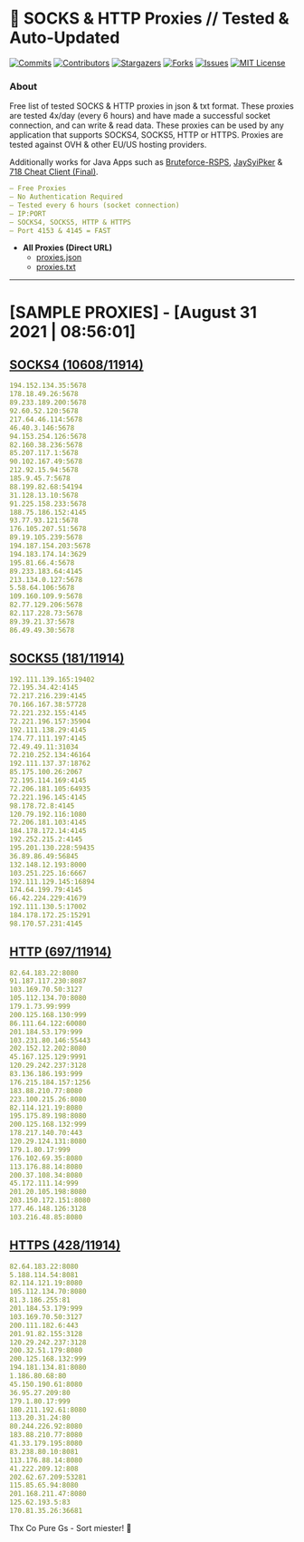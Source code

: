 <!-- MARKDOWN LINKS & IMAGES -->
<!-- https://www.markdownguide.org/basic-syntax/#reference-style-links -->
[contributors-shield]: https://img.shields.io/github/contributors/KaiBurton/free-proxies-autoupdated?style=for-the-badge
[contributors-url]: https://github.com/KaiBurton/free-proxies-autoupdated/graphs/contributors
[forks-shield]: https://img.shields.io/github/forks/KaiBurton/free-proxies-autoupdated?style=for-the-badge
[forks-url]: https://github.com/KaiBurton/free-proxies-autoupdated/network/members
[stars-shield]: https://img.shields.io/github/stars/KaiBurton/free-proxies-autoupdated?style=for-the-badge
[stars-url]: https://github.com/KaiBurton/free-proxies-autoupdated/stargazers
[issues-shield]: https://img.shields.io/github/issues/KaiBurton/free-proxies-autoupdated?style=for-the-badge
[issues-url]: https://github.com/KaiBurton/free-proxies-autoupdated/issues
[license-shield]: https://img.shields.io/github/license/KaiBurton/free-proxies-autoupdated?style=for-the-badge
[license-url]: https://github.com/KaiBurton/free-proxies-autoupdated/blob/main/LICENSE
[commit-shield]: https://img.shields.io/github/last-commit/KaiBurton/free-proxies-autoupdated?style=for-the-badge
[commit-url]: https://github.com/KaiBurton/free-proxies-autoupdated/commits/main

# 🎁 SOCKS & HTTP Proxies // Tested & Auto-Updated

[![Commits][commit-shield]][commit-url]
[![Contributors][contributors-shield]][contributors-url]
[![Stargazers][stars-shield]][stars-url]
[![Forks][forks-shield]][forks-url]
[![Issues][issues-shield]][issues-url]
[![MIT License][license-shield]][license-url]

### About
Free list of tested SOCKS & HTTP proxies in json & txt format. These proxies are tested 4x/day (every 6 hours) and have made a successful socket connection, and can write & read data. These proxies can be used by any application that supports SOCKS4, SOCKS5, HTTP or HTTPS. Proxies are tested against OVH & other EU/US hosting providers.

Additionally works for Java Apps such as [Bruteforce-RSPS](https://github.com/KaiBurton/Bruteforce-RSPS), [JaySyiPker](https://github.com/JayArrowz/JaySyiPker) & [718 Cheat Client (Final)](https://github.com/KaiBurton/718-Cheat-Client-Final). 

```yaml
— Free Proxies
— No Authentication Required
— Tested every 6 hours (socket connection)
— IP:PORT
— SOCKS4, SOCKS5, HTTP & HTTPS
— Port 4153 & 4145 = FAST
```

- **All Proxies (Direct URL)**
  - [proxies.json](https://raw.githubusercontent.com/KaiBurton/free-proxies-autoupdated/main/proxies.json)
  - [proxies.txt](https://raw.githubusercontent.com/KaiBurton/free-proxies-autoupdated/main/proxies.txt)

---

# [SAMPLE PROXIES] - [August 31 2021 | 08:56:01]

## [SOCKS4 (10608/11914)](https://raw.githubusercontent.com/KaiBurton/free-proxies-autoupdated/main/proxies-socks4.txt)
```yaml
194.152.134.35:5678
178.18.49.26:5678
89.233.189.200:5678
92.60.52.120:5678
217.64.46.114:5678
46.40.3.146:5678
94.153.254.126:5678
82.160.38.236:5678
85.207.117.1:5678
90.102.167.49:5678
212.92.15.94:5678
185.9.45.7:5678
88.199.82.68:54194
31.128.13.10:5678
91.225.158.233:5678
188.75.186.152:4145
93.77.93.121:5678
176.105.207.51:5678
89.19.105.239:5678
194.187.154.203:5678
194.183.174.14:3629
195.81.66.4:5678
89.233.183.64:4145
213.134.0.127:5678
5.58.64.106:5678
109.160.109.9:5678
82.77.129.206:5678
82.117.228.73:5678
89.39.21.37:5678
86.49.49.30:5678
```

## [SOCKS5 (181/11914)](https://raw.githubusercontent.com/KaiBurton/free-proxies-autoupdated/main/proxies-socks5.txt)
```yaml
192.111.139.165:19402
72.195.34.42:4145
72.217.216.239:4145
70.166.167.38:57728
72.221.232.155:4145
72.221.196.157:35904
192.111.138.29:4145
174.77.111.197:4145
72.49.49.11:31034
72.210.252.134:46164
192.111.137.37:18762
85.175.100.26:2067
72.195.114.169:4145
72.206.181.105:64935
72.221.196.145:4145
98.178.72.8:4145
120.79.192.116:1080
72.206.181.103:4145
184.178.172.14:4145
192.252.215.2:4145
195.201.130.228:59435
36.89.86.49:56845
132.148.12.193:8000
103.251.225.16:6667
192.111.129.145:16894
174.64.199.79:4145
66.42.224.229:41679
192.111.130.5:17002
184.178.172.25:15291
98.170.57.231:4145
```

## [HTTP (697/11914)](https://raw.githubusercontent.com/KaiBurton/free-proxies-autoupdated/main/proxies-http.txt)
```yaml
82.64.183.22:8080
91.187.117.230:8087
103.169.70.50:3127
105.112.134.70:8080
179.1.73.99:999
200.125.168.130:999
86.111.64.122:60080
201.184.53.179:999
103.231.80.146:55443
202.152.12.202:8080
45.167.125.129:9991
120.29.242.237:3128
83.136.186.193:999
176.215.184.157:1256
183.88.210.77:8080
223.100.215.26:8080
82.114.121.19:8080
195.175.89.198:8080
200.125.168.132:999
178.217.140.70:443
120.29.124.131:8080
179.1.80.17:999
176.102.69.35:8080
113.176.88.14:8080
200.37.108.34:8080
45.172.111.14:999
201.20.105.198:8080
203.150.172.151:8080
177.46.148.126:3128
103.216.48.85:8080
```

## [HTTPS (428/11914)](https://raw.githubusercontent.com/KaiBurton/free-proxies-autoupdated/main/proxies-https.txt)
```yaml
82.64.183.22:8080
5.188.114.54:8081
82.114.121.19:8080
105.112.134.70:8080
81.3.186.255:81
201.184.53.179:999
103.169.70.50:3127
200.111.182.6:443
201.91.82.155:3128
120.29.242.237:3128
200.32.51.179:8080
200.125.168.132:999
194.181.134.81:8080
1.186.80.68:80
45.150.190.61:8080
36.95.27.209:80
179.1.80.17:999
180.211.192.61:8080
113.20.31.24:80
80.244.226.92:8080
183.88.210.77:8080
41.33.179.195:8080
83.238.80.10:8081
113.176.88.14:8080
41.222.209.12:808
202.62.67.209:53281
115.85.65.94:8080
201.168.211.47:8080
125.62.193.5:83
170.81.35.26:36681
```



Thx Co Pure Gs - Sort miester! 💟